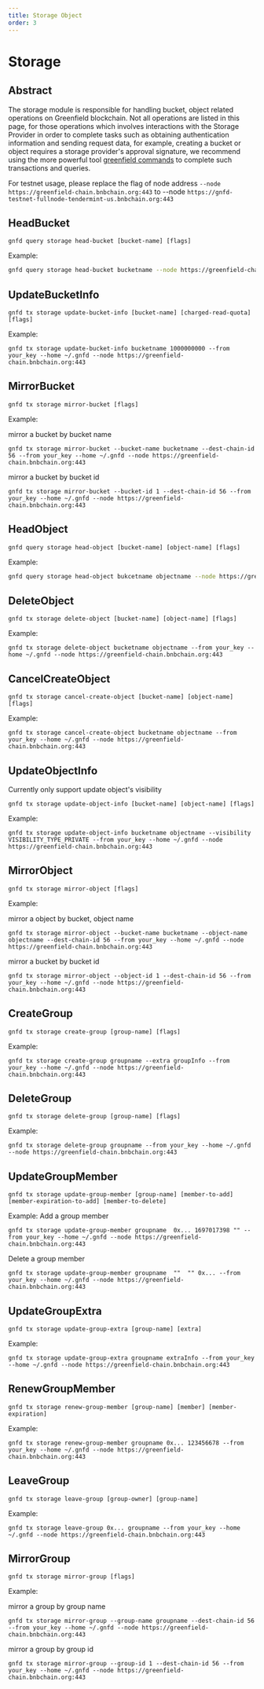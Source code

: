 ```yaml
---
title: Storage Object
order: 3
---
```


# Storage

## Abstract
The storage module is responsible for handling bucket, object related operations on Greenfield blockchain. Not all operations are listed
in this page, for those operations which involves interactions with the Storage Provider in order to
complete tasks such as obtaining authentication information and sending request data, for example, creating a bucket or object requires a storage
provider's approval signature, we recommend using the more powerful tool [greenfield commands](https://github.com/bnb-chain/greenfield-cmd) 
to complete such transactions and queries.

For testnet usage, please replace the flag of node address `--node https://greenfield-chain.bnbchain.org:443` to --node `https://gnfd-testnet-fullnode-tendermint-us.bnbchain.org:443`

## HeadBucket

```shell
gnfd query storage head-bucket [bucket-name] [flags]
```

Example:

```sh
gnfd query storage head-bucket bucketname --node https://greenfield-chain.bnbchain.org:443
```

## UpdateBucketInfo

```shell
gnfd tx storage update-bucket-info [bucket-name] [charged-read-quota] [flags]
```

Example:

```shell
gnfd tx storage update-bucket-info bucketname 1000000000 --from your_key --home ~/.gnfd --node https://greenfield-chain.bnbchain.org:443
```

## MirrorBucket

```shell
gnfd tx storage mirror-bucket [flags]
```

Example:

mirror a bucket by bucket name
```shell
gnfd tx storage mirror-bucket --bucket-name bucketname --dest-chain-id 56 --from your_key --home ~/.gnfd --node https://greenfield-chain.bnbchain.org:443
```
mirror a bucket by bucket id
```shell
gnfd tx storage mirror-bucket --bucket-id 1 --dest-chain-id 56 --from your_key --home ~/.gnfd --node https://greenfield-chain.bnbchain.org:443
```

## HeadObject

```shell
gnfd query storage head-object [bucket-name] [object-name] [flags]
```

Example:

```sh
gnfd query storage head-object bukcetname objectname --node https://greenfield-chain.bnbchain.org:443
```

## DeleteObject

```shell
gnfd tx storage delete-object [bucket-name] [object-name] [flags]
```

Example:

```shell
gnfd tx storage delete-object bucketname objectname --from your_key --home ~/.gnfd --node https://greenfield-chain.bnbchain.org:443
```

## CancelCreateObject

```shell
gnfd tx storage cancel-create-object [bucket-name] [object-name] [flags]
```

Example:

```shell
gnfd tx storage cancel-create-object bucketname objectname --from your_key --home ~/.gnfd --node https://greenfield-chain.bnbchain.org:443
```

## UpdateObjectInfo

Currently only support update object's visibility
```shell
gnfd tx storage update-object-info [bucket-name] [object-name] [flags]
```

Example:

```shell
gnfd tx storage update-object-info bucketname objectname --visibility VISIBILITY_TYPE_PRIVATE --from your_key --home ~/.gnfd --node https://greenfield-chain.bnbchain.org:443
```

## MirrorObject

```shell
gnfd tx storage mirror-object [flags]
```

Example:

mirror a object by bucket, object name
```shell
gnfd tx storage mirror-object --bucket-name bucketname --object-name objectname --dest-chain-id 56 --from your_key --home ~/.gnfd --node https://greenfield-chain.bnbchain.org:443
```
mirror a bucket by bucket id
```shell
gnfd tx storage mirror-object --object-id 1 --dest-chain-id 56 --from your_key --home ~/.gnfd --node https://greenfield-chain.bnbchain.org:443
```


## CreateGroup

```shell
gnfd tx storage create-group [group-name] [flags]
```
Example:
```shell
gnfd tx storage create-group groupname --extra groupInfo --from your_key --home ~/.gnfd --node https://greenfield-chain.bnbchain.org:443
```

## DeleteGroup

```shell
gnfd tx storage delete-group [group-name] [flags]
```
Example:
```shell
gnfd tx storage delete-group groupname --from your_key --home ~/.gnfd --node https://greenfield-chain.bnbchain.org:443
```

## UpdateGroupMember

```shell
gnfd tx storage update-group-member [group-name] [member-to-add] [member-expiration-to-add] [member-to-delete]
```
Example:
Add a group member
```shell
gnfd tx storage update-group-member groupname  0x... 1697017398 "" --from your_key --home ~/.gnfd --node https://greenfield-chain.bnbchain.org:443
```
Delete a group member
```shell
gnfd tx storage update-group-member groupname  ""  "" 0x... --from your_key --home ~/.gnfd --node https://greenfield-chain.bnbchain.org:443
```

## UpdateGroupExtra

```shell
gnfd tx storage update-group-extra [group-name] [extra]
```

Example:
```shell
gnfd tx storage update-group-extra groupname extraInfo --from your_key --home ~/.gnfd --node https://greenfield-chain.bnbchain.org:443
```

## RenewGroupMember

```shell
gnfd tx storage renew-group-member [group-name] [member] [member-expiration]
```
Example:
```shell
gnfd tx storage renew-group-member groupname 0x... 123456678 --from your_key --home ~/.gnfd --node https://greenfield-chain.bnbchain.org:443
```


## LeaveGroup

```shell
gnfd tx storage leave-group [group-owner] [group-name]
```
Example:
```shell
gnfd tx storage leave-group 0x... groupname --from your_key --home ~/.gnfd --node https://greenfield-chain.bnbchain.org:443
```

## MirrorGroup

```shell
gnfd tx storage mirror-group [flags]
```

Example:

mirror a group by group name
```shell
gnfd tx storage mirror-group --group-name groupname --dest-chain-id 56 --from your_key --home ~/.gnfd --node https://greenfield-chain.bnbchain.org:443
```
mirror a group by group id
```shell
gnfd tx storage mirror-group --group-id 1 --dest-chain-id 56 --from your_key --home ~/.gnfd --node https://greenfield-chain.bnbchain.org:443
```